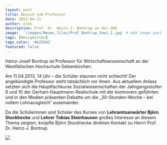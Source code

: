 ```yaml
---
layout: post
title: Besuch vom Professor
date: 2013-04-11
author: elke
description: Prof. Dr. Heinz-J. Bontrup an der GHS
image:  '/images/Neues_files/Prof_Bontrup_Sowi_1.jpg' # Add image post (optional)
tags: [Neuigkeiten]
tags_color: '#b25642'
featured: false
---
```


Heinz-Josef Bontrup ist Professor für Wirtschaftswissenschaft an der Westfälischen Hochschule Gelsenkirchen. 

Am 11.04.2013, 14 Uhr – die Schüler staunen nicht schlecht! Der angekündigte Professor steht tatsächlich vor ihnen. Aus aktuellem Anlass setzten sich die Hauptfachkurse Sozialwissenschaften der Jahrgangsstufen 9 und 10 der Gerhart-Hauptmann-Realschule mit der kontrovers geführten und in den Medien präsenten Debatte um die  „30-Stunden-Woche – bei vollem Lohnausgleich“ auseinander. 

Da die Schülerinnen und Schüler des Kurses von **Lehramtsanwärter Björn Stockhecke** und **Lehrer Tobias Steinhausen** großes Interesse an diesem Thema zeigten, knüpfte Björn Stockhecke direkten Kontakt zu Herrn Prof. Dr. Heinz-J. Bontrup.

<img src="{{site.baseurl}}/images/Neues_files/Prof_Bontrup_Sowi_2.jpg">
